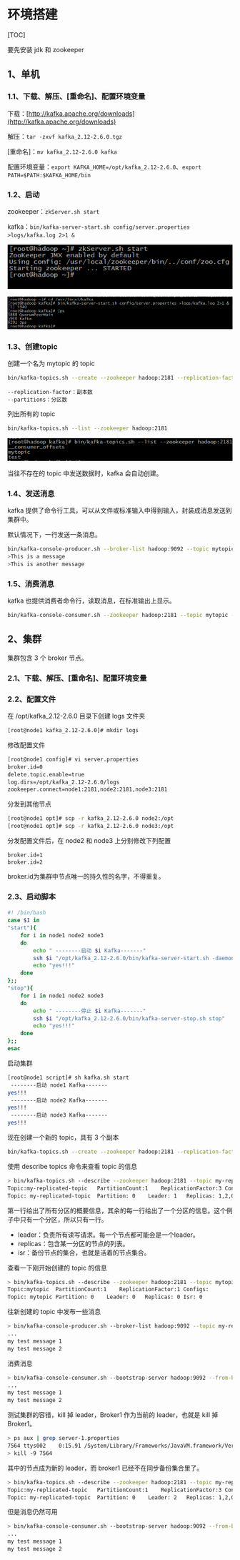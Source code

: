 # 环境搭建

[TOC]

要先安装 jdk 和 zookeeper

## 1、单机

### 1.1、下载、解压、[重命名]、配置环境变量

下载：[http://kafka.apache.org/downloads](http://kafka.apache.org/downloads)

解压：`tar -zxvf kafka_2.12-2.6.0.tgz`
	
[重命名]：`mv kafka_2.12-2.6.0 kafka`

配置环境变量：`export KAFKA_HOME=/opt/kafka_2.12-2.6.0`、`export PATH=$PATH:$KAFKA_HOME/bin`

### 1.2、启动

zookeeper：`zkServer.sh start`

kafka：`bin/kafka-server-start.sh config/server.properties >logs/kafka.log 2>1 &`

![kafka02](./image/kafka02.png)

![kafka03](./image/kafka03.png)

### 1.3、创建topic

创建一个名为 mytopic 的 topic

```sh
bin/kafka-topics.sh --create --zookeeper hadoop:2181 --replication-factor 1 --partitions 1 --topic mytopic
```

	--replication-factor：副本数
	--partitions：分区数

列出所有的 topic

```sh
bin/kafka-topics.sh --list --zookeeper hadoop:2181
```

![kafka04](./image/kafka04.png)

当往不存在的 topic 中发送数据时，kafka 会自动创建。

### 1.4、发送消息

kafka 提供了命令行工具，可以从文件或标准输入中得到输入，封装成消息发送到集群中。

默认情况下，一行发送一条消息。

```sh
bin/kafka-console-producer.sh --broker-list hadoop:9092 --topic mytopic
>This is a message
>This is another message
```

### 1.5、消费消息

kafka 也提供消费者命令行，读取消息，在标准输出上显示。

```sh
bin/kafka-console-consumer.sh --zookeeper hadoop:2181 --topic mytopic --from-beginning
```

## 2、集群

集群包含 3 个 broker 节点。

### 2.1、下载、解压、[重命名]、配置环境变量

### 2.2、配置文件

在 /opt/kafka_2.12-2.6.0 目录下创建 logs 文件夹

```sh
[root@node1 kafka_2.12-2.6.0]# mkdir logs
```

修改配置文件

```sh
[root@node1 config]# vi server.properties 
broker.id=0
delete.topic.enable=true
log.dirs=/opt/kafka_2.12-2.6.0/logs
zookeeper.connect=node1:2181,node2:2181,node3:2181
```

分发到其他节点

```sh
[root@node1 opt]# scp -r kafka_2.12-2.6.0 node2:/opt
[root@node1 opt]# scp -r kafka_2.12-2.6.0 node3:/opt
```

分发配置文件后，在 node2 和 node3 上分别修改下列配置

	broker.id=1
	broker.id=2

broker.id为集群中节点唯一的持久性的名字，不得重复。

### 2.3、启动脚本

```sh
#! /bin/bash
case $1 in
"start"){
	for i in node1 node2 node3
	do
		echo " --------启动 $i Kafka-------"
		ssh $i "/opt/kafka_2.12-2.6.0/bin/kafka-server-start.sh -daemon /opt/kafka_2.12-2.6.0/config/server.properties "
		echo "yes!!!"
	done
};;
"stop"){
 	for i in node1 node2 node3
 	do
 		echo " --------停止 $i Kafka-------"
 		ssh $i "/opt/kafka_2.12-2.6.0/bin/kafka-server-stop.sh stop"
 		echo "yes!!!"
 	done
};;
esac
```

启动集群

```sh
[root@node1 script]# sh kafka.sh start
 --------启动 node1 Kafka-------
yes!!!
 --------启动 node2 Kafka-------
yes!!!
 --------启动 node3 Kafka-------
yes!!!
```

现在创建一个新的 topic，具有 3 个副本

```sh
bin/kafka-topics.sh --create --zookeeper hadoop:2181 --replication-factor 3 --partitions 1 --topic my-replicated-topic
```

使用 describe topics 命令来查看 topic 的信息

```sh
> bin/kafka-topics.sh --describe --zookeeper hadoop:2181 --topic my-replicated-topic
Topic:my-replicated-topic   PartitionCount:1    ReplicationFactor:3 Configs:
Topic: my-replicated-topic  Partition: 0    Leader: 1   Replicas: 1,2,0 Isr: 1,2,0
```

第一行给出了所有分区的概要信息，其余的每一行给出了一个分区的信息。这个例子中只有一个分区，所以只有一行。

* leader：负责所有读写请求。每一个节点都可能会是一个leader。
* replicas：包含某一分区的节点的列表。
* isr：备份节点的集合，也就是活着的节点集合。

查看一下刚开始创建的 topic 的信息

```sh
> bin/kafka-topics.sh --describe --zookeeper hadoop:2181 --topic mytopic
Topic:mytopic  PartitionCount:1    ReplicationFactor:1 Configs:
Topic: mytopic Partition: 0    Leader: 0   Replicas: 0 Isr: 0
```

往新创建的 topic 中发布一些消息

```sh
> bin/kafka-console-producer.sh --broker-list hadoop:9092 --topic my-replicated-topic
...
my test message 1
my test message 2
```

消费消息

```sh
> bin/kafka-console-consumer.sh --bootstrap-server hadoop:9092 --from-beginning --topic my-replicated-topic
...
my test message 1
my test message 2
```

测试集群的容错，kill 掉 leader，Broker1 作为当前的 leader，也就是 kill 掉 Broker1。

```sh
> ps aux | grep server-1.properties
7564 ttys002    0:15.91 /System/Library/Frameworks/JavaVM.framework/Versions/1.8/Home/bin/java...
> kill -9 7564
```

其中的节点成为新的 leader，而 broker1 已经不在同步备份集合里了。 

```sh
> bin/kafka-topics.sh --describe --zookeeper hadoop:2181 --topic my-replicated-topic
Topic:my-replicated-topic   PartitionCount:1    ReplicationFactor:3 Configs:
Topic: my-replicated-topic  Partition: 0    Leader: 2   Replicas: 1,2,0 Isr: 2,0
```

但是消息仍然可用

```sh
> bin/kafka-console-consumer.sh --bootstrap-server hadoop:9092 --from-beginning --topic my-replicated-topic
...
my test message 1
my test message 2
```